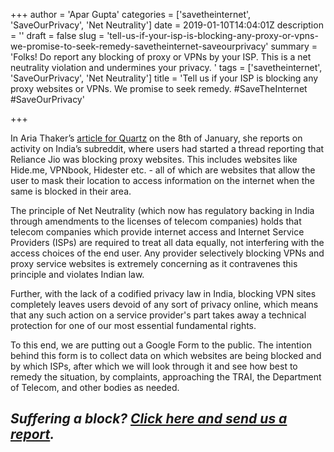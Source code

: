 +++
author = 'Apar Gupta'
categories = ['savetheinternet', 'SaveOurPrivacy', 'Net Neutrality']
date = 2019-01-10T14:04:01Z
description = ''
draft = false
slug = 'tell-us-if-your-isp-is-blocking-any-proxy-or-vpns-we-promise-to-seek-remedy-savetheinternet-saveourprivacy'
summary = 'Folks! Do report any blocking of proxy or VPNs by your ISP. This is a net neutrality violation and undermines your privacy. '
tags = ['savetheinternet', 'SaveOurPrivacy', 'Net Neutrality']
title = 'Tell us if your ISP is blocking any proxy websites or VPNs. We promise to seek remedy. #SaveTheInternet #SaveOurPrivacy'

+++


In Aria Thaker’s [article for Quartz](https://qz.com/india/1516366/is-jio-helping-indias-porn-ban-by-blocking-proxy-vpn-sites/) on the 8th of January, she reports on activity on India’s subreddit, where users had started a thread reporting that Reliance Jio was blocking proxy websites. This includes websites like Hide.me, VPNbook, Hidester etc. - all of which are websites that allow the user to mask their location to access information on the internet when the same is blocked in their area.

The principle of Net Neutrality (which now has regulatory backing in India through amendments to the licenses of telecom companies) holds that telecom companies which provide internet access and Internet Service Providers (ISPs) are required to treat all data equally, not interfering with the access choices of the end user. Any provider selectively blocking VPNs and proxy service websites is extremely concerning as it contravenes this principle and violates Indian law.

Further, with the lack of a codified privacy law in India, blocking VPN sites completely leaves users devoid of any sort of privacy online, which means that any such action on a service provider's part takes away a technical protection for one of our most essential fundamental rights.

To this end, we are putting out a Google Form to the public. The intention behind this form is to collect data on which websites are being blocked and by which ISPs, after which we will look through it and see how best to remedy the situation, by complaints, approaching the TRAI, the Department of Telecom, and other bodies as needed.

## _Suffering a block?_ [_Click here and send us a report_](https://goo.gl/forms/pXWBPiGPyA1lK54J3)_._







